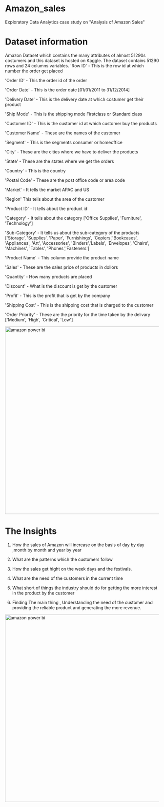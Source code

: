 # Amazon_sales
Exploratory Data Analytics  case study on "Analysis of Amazon Sales"
# Dataset information
Amazon Dataset which contains the many attributes of almost 51290s costumers and this dataset is hosted on Kaggle. The dataset contains 51290 rows and 24 columns variables. 
'Row ID' - This is the row id at which number the order get placed

'Order ID' - This the order id of the order

'Order Date' - This is the order date [01/01/2011 to 31/12/2014]

'Delivery Date' - This is the delivery date at which costumer get their product

'Ship Mode' - This is the shipping mode Firstclass or Standard class

'Customer ID' - This is the customer id at which customer buy the products

'Customer Name' - These are the names of the customer

'Segment' - This is the segments consumer or homeoffice

'City' - These are the cities where we have to deliver the products

'State' - These are the states where we get the orders

'Country' - This is the country

'Postal Code' - These are the post office code or area code

'Market' - It tells the market APAC and US

'Region' This tells about the area of the customer

'Product ID' - It tells about the product id

'Category' - It tells about the category ['Office Supplies', 'Furniture', 'Technology']

'Sub-Category' - It tells us about the sub-category of the products ['Storage', 'Supplies', 'Paper', 'Furnishings', 'Copiers','Bookcases', 'Appliances', 'Art', 'Accessories', 'Binders','Labels', 'Envelopes', 'Chairs', 'Machines', 'Tables', 'Phones','Fasteners']

'Product Name' - This column provide the product name

'Sales' - These are the sales price of products in dollors

'Quantity' - How many products are placed


'Discount' - What is the discount is get by the customer

'Profit' - This is the profit that is get by the company

'Shipping Cost' - This is the shipping cost that is charged to the customer

'Order Priority' - These are the priority for the time taken by the delivary ['Medium', 'High', 'Critical', 'Low']

<img width="614" alt="amazon power bi" src="https://github.com/pratheeshsailor/amazon_sales/assets/116364415/bbc4db21-e2f8-4279-80bf-fae1e0672d0a">

# The Insights
1) How the sales of Amazon will increase on the basis of day by day ,month by month and year by year

2) What are the patterns which the customers follow

3) How the sales get hight on the week days and the festivals.

4) What are the need of the customers in the current time

5) What short of things the industry should do for getting the more interest in the product by the customer

6) Finding The main thing , Understanding the need of the customer and providing the reliable product and generating the more revenue.

<img width="614" alt="amazon power bi" src="https://github.com/pratheeshsailor/amazon_sales/assets/116364415/99639b9c-2d97-4434-9745-c16204428006">
